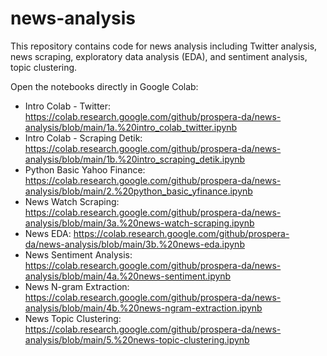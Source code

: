 # news-analysis

This repository contains code for news analysis including Twitter analysis, news scraping, exploratory data analysis (EDA), and sentiment analysis, topic clustering.

Open the notebooks directly in Google Colab:

- Intro Colab - Twitter: https://colab.research.google.com/github/prospera-da/news-analysis/blob/main/1a.%20intro_colab_twitter.ipynb
- Intro Colab - Scraping Detik: https://colab.research.google.com/github/prospera-da/news-analysis/blob/main/1b.%20intro_scraping_detik.ipynb
- Python Basic Yahoo Finance: https://colab.research.google.com/github/prospera-da/news-analysis/blob/main/2.%20python_basic_yfinance.ipynb
- News Watch Scraping: https://colab.research.google.com/github/prospera-da/news-analysis/blob/main/3a.%20news-watch-scraping.ipynb
- News EDA: https://colab.research.google.com/github/prospera-da/news-analysis/blob/main/3b.%20news-eda.ipynb
- News Sentiment Analysis: https://colab.research.google.com/github/prospera-da/news-analysis/blob/main/4a.%20news-sentiment.ipynb
- News N-gram Extraction: https://colab.research.google.com/github/prospera-da/news-analysis/blob/main/4b.%20news-ngram-extraction.ipynb
- News Topic Clustering: https://colab.research.google.com/github/prospera-da/news-analysis/blob/main/5.%20news-topic-clustering.ipynb
